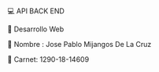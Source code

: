 💻 API BACK END 




🚀 Desarrollo Web


💬 Nombre : Jose Pablo Mijangos De La Cruz


💬 Carnet: 1290-18-14609
